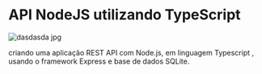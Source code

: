 # API  NodeJS utilizando TypeScript

![dasdasda jpg](https://github.com/user-attachments/assets/725b4b15-2287-4de7-83f7-bf2bd282983c)


criando uma aplicação REST API com Node.js, em linguagem Typescript , usando o framework Express e base de dados SQLite.
